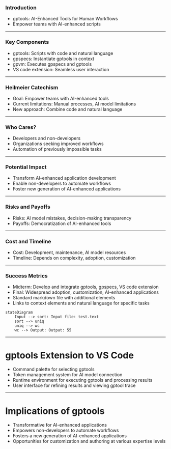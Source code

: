 ### Introduction

- gptools: AI-Enhanced Tools for Human Workflows
- Empower teams with AI-enhanced scripts

---

### Key Components

- gptools: Scripts with code and natural language
- gpspecs: Instantiate gptools in context
- gpvm: Executes gpspecs and gptools
- VS code extension: Seamless user interaction

---

### Heilmeier Catechism

- Goal: Empower teams with AI-enhanced tools
- Current limitations: Manual processes, AI model limitations
- New approach: Combine code and natural language

---

### Who Cares?

- Developers and non-developers
- Organizations seeking improved workflows
- Automation of previously impossible tasks

---

### Potential Impact

- Transform AI-enhanced application development
- Enable non-developers to automate workflows
- Foster new generation of AI-enhanced applications

---

### Risks and Payoffs

- Risks: AI model mistakes, decision-making transparency
- Payoffs: Democratization of AI-enhanced tools

---

### Cost and Timeline

- Cost: Development, maintenance, AI model resources
- Timeline: Depends on complexity, adoption, customization

---

### Success Metrics

- Midterm: Develop and integrate gptools, gpspecs, VS code extension
- Final: Widespread adoption, customization, AI-enhanced applications
- Standard markdown file with additional elements
- Links to context elements and natural language for specific tasks

```mermaid
stateDiagram
    Input --> sort: Input file: test.text
    sort --> uniq
    uniq --> wc
    wc --> Output: Output: 55
```

---

# gptools Extension to VS Code
- Command palette for selecting gptools
- Token management system for AI model connection
- Runtime environment for executing gptools and processing results
- User interface for refining results and viewing gptool trace

---

# Implications of gptools
- Transformative for AI-enhanced applications
- Empowers non-developers to automate workflows
- Fosters a new generation of AI-enhanced applications
- Opportunities for customization and authoring at various expertise levels
